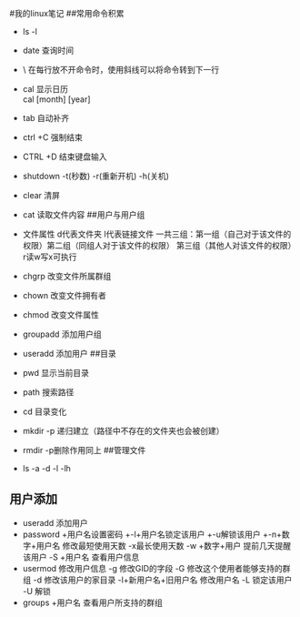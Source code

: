 #我的linux笔记
##常用命令积累
- ls -l 
- date  查询时间
- \  在每行放不开命令时，使用斜线可以将命令转到下一行
- cal   显示日历  
 cal [month] [year]  
- tab 自动补齐  
- ctrl +C 强制结束  
- CTRL +D 结束键盘输入
- shutdown -t(秒数) -r(重新开机) -h(关机)
- clear 清屏
- cat 读取文件内容
##用户与用户组
- 文件属性 d代表文件夹 l代表链接文件
  一共三组：第一组（自己对于该文件的权限）第二组（同组人对于该文件的权限）
         第三组（其他人对该文件的权限）r读w写x可执行
 
- chgrp 改变文件所属群组
- chown 改变文件拥有者
- chmod 改变文件属性
- groupadd 添加用户组
- useradd 添加用户
##目录
- pwd 显示当前目录
- path 搜索路径
- cd 目录变化
- mkdir -p 递归建立（路径中不存在的文件夹也会被创建）
- rmdir -p删除作用同上
##管理文件
- ls -a -d -l -lh
## 用户添加  
- useradd 添加用户 
- password +用户名设置密码 +-l+用户名锁定该用户 +-u解锁该用户
+-n+数字+用户名 修改最短使用天数 -x最长使用天数 -w +数字+用户 提前几天提醒该用户
-S +用户名 查看用户信息
- usermod 修改用户信息 -g 修改GID的字段 -G 修改这个使用者能够支持的群组
-d 修改该用户的家目录 -l+新用户名+旧用户名 修改用户名 -L 锁定该用户 -U 解锁
- groups +用户名 查看用户所支持的群组
